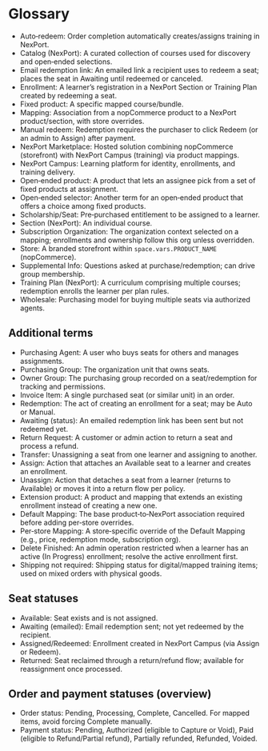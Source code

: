 # Glossary

- Auto‑redeem: Order completion automatically creates/assigns training in NexPort.
- Catalog (NexPort): A curated collection of courses used for discovery and open‑ended selections.
- Email redemption link: An emailed link a recipient uses to redeem a seat; places the seat in Awaiting until redeemed or canceled.
- Enrollment: A learner’s registration in a NexPort Section or Training Plan created by redeeming a seat.
- Fixed product: A specific mapped course/bundle.
- Mapping: Association from a nopCommerce product to a NexPort product/section, with store overrides.
- Manual redeem: Redemption requires the purchaser to click Redeem (or an admin to Assign) after payment.
- NexPort Marketplace: Hosted solution combining nopCommerce (storefront) with NexPort Campus (training) via product mappings.
- NexPort Campus: Learning platform for identity, enrollments, and training delivery.
- Open‑ended product: A product that lets an assignee pick from a set of fixed products at assignment.
- Open‑ended selector: Another term for an open‑ended product that offers a choice among fixed products.
- Scholarship/Seat: Pre‑purchased entitlement to be assigned to a learner.
- Section (NexPort): An individual course.
- Subscription Organization: The organization context selected on a mapping; enrollments and ownership follow this org unless overridden.
- Store: A branded storefront within <code class="expression">space.vars.PRODUCT_NAME</code> (nopCommerce).
- Supplemental Info: Questions asked at purchase/redemption; can drive group membership.
- Training Plan (NexPort): A curriculum comprising multiple courses; redemption enrolls the learner per plan rules.
- Wholesale: Purchasing model for buying multiple seats via authorized agents.

## Additional terms
- Purchasing Agent: A user who buys seats for others and manages assignments.
- Purchasing Group: The organization unit that owns seats.
- Owner Group: The purchasing group recorded on a seat/redemption for tracking and permissions.
- Invoice Item: A single purchased seat (or similar unit) in an order.
- Redemption: The act of creating an enrollment for a seat; may be Auto or Manual.
- Awaiting (status): An emailed redemption link has been sent but not redeemed yet.
- Return Request: A customer or admin action to return a seat and process a refund.
- Transfer: Unassigning a seat from one learner and assigning to another.
- Assign: Action that attaches an Available seat to a learner and creates an enrollment.
- Unassign: Action that detaches a seat from a learner (returns to Available) or moves it into a return flow per policy.
- Extension product: A product and mapping that extends an existing enrollment instead of creating a new one.
- Default Mapping: The base product‑to‑NexPort association required before adding per‑store overrides.
- Per‑store Mapping: A store‑specific override of the Default Mapping (e.g., price, redemption mode, subscription org).
- Delete Finished: An admin operation restricted when a learner has an active (In Progress) enrollment; resolve the active enrollment first.
- Shipping not required: Shipping status for digital/mapped training items; used on mixed orders with physical goods.

## Seat statuses
- Available: Seat exists and is not assigned.
- Awaiting (emailed): Email redemption sent; not yet redeemed by the recipient.
- Assigned/Redeemed: Enrollment created in NexPort Campus (via Assign or Redeem).
- Returned: Seat reclaimed through a return/refund flow; available for reassignment once processed.

## Order and payment statuses (overview)
- Order status: Pending, Processing, Complete, Cancelled. For mapped items, avoid forcing Complete manually.
- Payment status: Pending, Authorized (eligible to Capture or Void), Paid (eligible to Refund/Partial refund), Partially refunded, Refunded, Voided.
